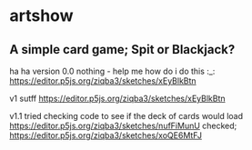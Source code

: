 # artshow

## A simple card game; Spit or Blackjack?


ha ha version 0.0 
nothing - help me how do i do this :_:
https://editor.p5js.org/ziqba3/sketches/xEyBlkBtn

v1 
sutff
https://editor.p5js.org/ziqba3/sketches/xEyBlkBtn

v1.1 
tried checking code to see if the deck of cards would load
https://editor.p5js.org/ziqba3/sketches/nufFiMunU
checked;
https://editor.p5js.org/ziqba3/sketches/xoQE6MtFJ
